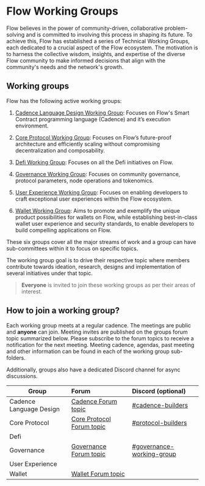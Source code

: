 # Flow Working Groups

Flow believes in the power of community-driven, collaborative problem-solving and is committed to involving this process in shaping its future.
To achieve this, Flow has established a series of Technical Working Groups, each dedicated to a crucial aspect of the Flow ecosystem.
The motivation is to harness the collective wisdom, insights, and expertise of the diverse Flow community to make informed decisions that align with the community's needs and the network's growth.

## Working groups

Flow has the following active working groups:

1. [Cadence Language Design Working Group](./cadence_language_design_working_group): Focuses on Flow's Smart Contract programming language (Cadence) and it’s execution environment.


2. [Core Protocol Working Group](./core_protocol_working_group): Focuses on Flow’s future-proof architecture and efficiently scaling without compromising decentralization and composability.


3. [Defi Working Group](./defi_working_group): Focuses on all the Defi initiatives on Flow.

4. [Governance Working Group](./governance_working_group): Focuses on community governance, protocol parameters, node operations and tokenomics.

5. [User Experience Working Group](./user_experience_working_group): Focuses on enabling developers to craft exceptional user experiences within the Flow ecosystem.


7. [Wallet Working Group](./wallet_working_group): Aims to promote and exemplify the unique product possibilities for wallets on Flow, while establishing best-in-class wallet user experience and security standards, to enable developers to build compelling applications on Flow.

These six groups cover all the major streams of work and a group can have sub-committees within it to focus on specific topics.

The working group goal is to drive their respective topic where members contribute towards ideation, research, designs and implementation of several initiatives under that topic.

> **Everyone** is invited to join these working groups as per their areas of interest. 

## How to join a working group?

Each working group meets at a regular cadence. The meetings are public and **anyone** can join.
Meeting invites are published on the groups forum topic summarized below. Please subscribe to the forum topics to receive a notification for the next meeting. 
Meeting cadence, agendas, past meeting and other information can be found in each of the working group sub-folders.

Additionally, groups also have a dedicated Discord channel for async discussions.

| Group                   | Forum                                                                                        | Discord (optional)                                                                               |
|-------------------------|:---------------------------------------------------------------------------------------------|:-------------------------------------------------------------------------------------------------|
| Cadence Language Design | [Cadence Forum topic](https://forum.flow.com/t/cadence-language-design-working-group/5437)   | [#cadence-builders](https://discord.com/channels/613813861610684416/1108479699732152503)         |
| Core Protocol           | [Core Protocol Forum topic](https://forum.flow.com/t/core-protocol-working-group-cp-wg/5578) | [#protocol-builders](https://discord.com/channels/613813861610684416/1108968095982293002)        |
| Defi                    |                                                                                              |                                                                                                  |
| Governance              | [Governance Forum topic](https://forum.flow.com/t/governance-working-group-gwg/5403)         | [#governance-working-group](https://discord.com/channels/613813861610684416/1179919909648601118) |
| User Experience         |                                                                                              |                                                                                                  |
| Wallet                  | [Wallet Forum topic](https://forum.flow.com/t/flow-wallet-working-group/5577)                |                                                                                                  |





